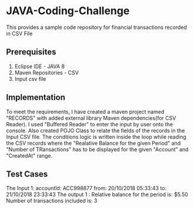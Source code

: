 # JAVA-Coding-Challenge

This provides a sample code repository for financial transactions recorded in CSV File

Prerequisites
-------------
1. Eclipse IDE - JAVA 8
2. Maven Repositories - CSV 
3. Input csv file

Implementation
--------------
To meet the requirements, I have created a maven project named "RECORDS" with added external library Maven dependencies(for CSV Reader).
I used "Buffered Reader" to enter the input by user onto the console.
Also created POJO Class to relate the fields of the records in the Input  CSV file.
The conditions logic is written inside the loop while reading the CSV records where the "Realative Balance for the given Period" and "Number of TRansactions" has to be displayed for the given "Account" and "CreatedAt" range.

Test Cases
----------
The Input 1:
accountId: ACC998877
from: 20/10/2018 05:33:43
to: 21/10/2018 23:33:43
The output 1 :
Relative balance for the period is: $5.50
Number of transactions included is: 3





